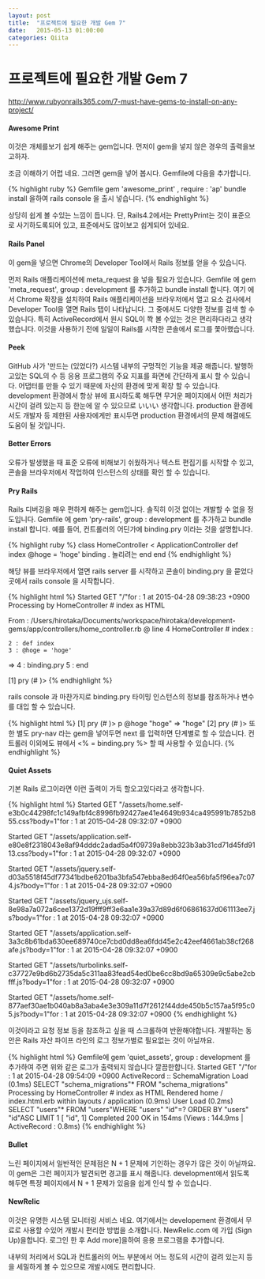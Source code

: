 ```yaml
---
layout: post
title:  "프로젝트에 필요한 개발 Gem 7"
date:   2015-05-13 01:00:00
categories: Qiita
---
```



# 프로젝트에 필요한 개발 Gem 7

http://www.rubyonrails365.com/7-must-have-gems-to-install-on-any-project/


#### Awesome Print

이것은 개체를보기 쉽게 해주는 gem입니다.
먼저이 gem을 넣지 않은 경우의 출력을보고하자.


조금 이해하기 어렵 네요.
그러면 gem을 넣어 봅시다. Gemfile에 다음을 추가합니다.

{% highlight ruby %}
Gemfile
gem  'awesome_print' ,  require :  'ap'
bundle install 을하여 rails console 을 출시 넣습니다.
{% endhighlight %}


상당히 쉽게 볼 수있는 느낌이 듭니다.
단, Rails4.2에서는 PrettyPrint는 것이 표준으로 사기하도록되어 있고, 표준에서도 많이보고 쉽게되어 있네요.


#### Rails Panel

이 gem을 넣으면 Chrome의 Developer Tool에서 Rails 정보를 얻을 수 있습니다.


먼저 Rails 애플리케이션에 meta_request 을 넣을 필요가 있습니다. Gemfile 에 gem 'meta_request', group : development 를 추가하고 bundle install 합니다.
여기 에서 Chrome 확장을 설치하여 Rails 애플리케이션을 브라우저에서 열고 요소 검사에서 Developer Tool을 열면 Rails 탭이 나타납니다.
그 중에서도 다양한 정보를 검색 할 수 있습니다. 특히 ActiveRecord에서 원시 SQL이 쫙 볼 수있는 것은 편리하다라고 생각했습니다. 이것을 사용하기 전에 일일이 Rails를 시작한 콘솔에서 로그를 쫓아했습니다.



#### Peek

GitHub 사가 '만드는 (있었다?) 시스템 내부의 구멍적인 기능을 제공 해줍니다. 발행하고있는 SQL의 수 등 응용 프로그램의 주요 지표를 화면에 간단하게 표시 할 수 있습니다. 어댑터를 만들 수 있기 때문에 자신의 환경에 맞게 확장 할 수 있습니다.
development 환경에서 항상 뷰에 표시하도록 해두면 무거운 페이지에서 어떤 처리가 시간이 걸려 있는지 등 한눈에 알 수 있으므로 いいい 생각합니다.
production 환경에서도 개발자 등 제한된 사용자에게만 표시두면 production 환경에서의 문제 해결에도 도움이 될 것입니다.



#### Better Errors

오류가 발생했을 때 표준 오류에 비해보기 쉬웠하거나 텍스트 편집기를 시작할 수 있고, 콘솔을 브라우저에서 작업하여 인스턴스의 상태를 확인 할 수 있습니다.


#### Pry Rails

Rails 디버깅을 매우 편하게 해주는 gem입니다. 솔직히 이것 없이는 개발할 수 없을 정도입니다. Gemfile 에 gem 'pry-rails', group : development 를 추가하고 bundle install 합니다.
예를 들어, 컨트롤러의 어딘가에 binding.pry 이라는 것을 설명합니다.

{% highlight ruby %}
class  HomeController  <  ApplicationController 
  def  index 
    @hoge  =  'hoge' 
    binding . 놀리려는 
  end 
end 
{% endhighlight %}


해당 뷰를 브라우저에서 열면 rails server 를 시작하고 콘솔이 binding.pry 을 묻었다 곳에서 rails console 을 시작합니다.

{% highlight html %}
Started GET "/"for : 1 at 2015-04-28 09:38:23 +0900
Processing by HomeController # index as HTML

From : /Users/hirotaka/Documents/workspace/hirotaka/development-gems/app/controllers/home_controller.rb @ line 4 HomeController # index :

    2 : def index
    3 : @hoge = 'hoge'
 => 4 : binding.pry
    5 : end

[1] pry (# <HomeController>)>
{% endhighlight %}


rails console 과 마찬가지로 binding.pry 타이밍 인스턴스의 정보를 참조하거나 변수를 대입 할 수 있습니다.

{% highlight html %}
[1] pry (# <HomeController>)> p @hoge
"hoge"
=> "hoge"
[2] pry (# <HomeController>)>
또한 별도 pry-nav 라는 gem을 넣어두면 next 를 입력하면 단계별로 할 수 있습니다.
컨트롤러 이외에도 뷰에서 <% = binding.pry %> 할 때 사용할 수 있습니다.
{% endhighlight %}




#### Quiet Assets

기본 Rails 로그이라면 이런 출력이 가득 할오고있다라고 생각합니다.

{% highlight html %}
Started GET "/assets/home.self-e3b0c44298fc1c149afbf4c8996fb92427ae41e4649b934ca495991b7852b855.css?body=1"for : 1 at 2015-04-28 09:32:07 +0900


Started GET "/assets/application.self-e80e8f2318043e8af94dddc2adad5a4f09739a8ebb323b3ab31cd71d45fd9113.css?body=1"for : 1 at 2015-04-28 09:32:07 +0900


Started GET "/assets/jquery.self-d03a5518f45df77341bdbe6201ba3bfa547ebba8ed64f0ea56bfa5f96ea7c074.js?body=1"for : 1 at 2015-04-28 09:32:07 +0900


Started GET "/assets/jquery_ujs.self-8e98a7a072a6cee1372d19fff9ff3e6aa1e39a37d89d6f06861637d061113ee7.js?body=1"for : 1 at 2015-04-28 09:32:07 +0900


Started GET "/assets/application.self-3a3c8b61bda630ee689740ce7cbd0dd8ea6fdd45e2c42eef4661ab38cf268afe.js?body=1"for : 1 at 2015-04-28 09:32:07 +0900


Started GET "/assets/turbolinks.self-c37727e9bd6b2735da5c311aa83fead54ed0be6cc8bd9a65309e9c5abe2cbfff.js?body=1"for : 1 at 2015-04-28 09:32:07 +0900


Started GET "/assets/home.self-877aef30ae1b040ab8a3aba4e3e309a11d7f2612f44dde450b5c157aa5f95c05.js?body=1"for : 1 at 2015-04-28 09:32:07 +0900
{% endhighlight %}


이것이라고 요청 정보 등을 참조하고 싶을 때 스크롤하여 반환해야합니다. 개발하는 동안은 Rails 자산 파이프 라인의 로그 정보가별로 필요없는 것이 아닐까요.

{% highlight html %}
Gemfile에 gem 'quiet_assets', group : development 를 추가하여 주면 위와 같은 로그가 출력되지 않습니다 깔끔한합니다.
Started GET "/"for : 1 at 2015-04-28 09:54:09 +0900
  ActiveRecord :: SchemaMigration Load (0.1ms) SELECT "schema_migrations"* FROM "schema_migrations"
Processing by HomeController # index as HTML
  Rendered home / index.html.erb within layouts / application (0.9ms)
  User Load (0.2ms) SELECT "users"* FROM "users"WHERE "users" "id"=? ORDER BY "users" "id"ASC LIMIT 1 [ "id", 1]
Completed 200 OK in 154ms (Views : 144.9ms | ActiveRecord : 0.8ms)
{% endhighlight %}



#### Bullet

느린 페이지에서 일반적인 문제점은 N + 1 문제에 기인하는 경우가 많은 것이 아닐까요. 이 gem은 그런 페이지가 발견되면 경고를 표시 해줍니다. development에서 읽도록 해두면 특정 페이지에서 N + 1 문제가 있음을 쉽게 인식 할 수 있습니다.


#### NewRelic

이것은 유명한 시스템 모니터링 서비스 네요. 여기에서는 developement 환경에서 무료로 사용할 수있어 개발시 편리한 방법을 소개합니다.
NewRelic.com 에 가입 (Sign Up)을합니다.
로그인 한 후 Add more]을하여 응용 프로그램을 추가합니다.

내부의 처리에서 SQL과 컨트롤러의 어느 부분에서 어느 정도의 시간이 걸려 있는지 등을 세밀하게 볼 수 있으므로 개발시에도 편리합니다.